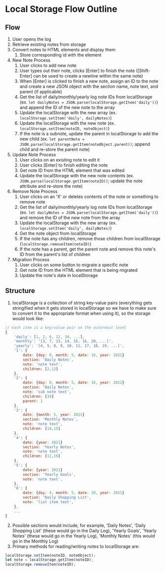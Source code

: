 # Local Storage Flow Outline
## Flow
1. User opens the log
2. Retrieve existing notes from storage
3. Convert notes to HTML elements and display them
    1. Store corresponding id with the element
4. New Note Process
    1. User clicks to add new note
    2. User types out their note, clicks [Enter] to finish the note ([Shift-Enter] can be used to create a newline within the same note)
    3. When [Enter] is clicked to finish a new note, assign an ID to the note and create a new JSON object with the section name, note text, and parent (if applicable)
    4. Get the list of daily/monthly/yearly log note IDs from localStorage (ex. `let dailyNotes = JSON.parse(localStorage.getItem('daily'))`) and append the ID of the new note to the array
    5. Update the localStorage with the new array (ex. `localStorage.setItem('daily', dailyNotes)`)
    6. Update the localStorage with the new note (ex. `localStorage.setItem(noteID, noteObject)`)
    7. If the note is a subnote, update the parent in localStorage to add the new child (ex. `let parentNote = JSON.parse(localStorage.getItem(noteObject.parent))`; append child and re-store the parent note)
5. Update Note Process
   1. User clicks on an existing note to edit it
   2. User clicks [Enter] to finish editing the note
   3. Get note ID from the HTML element that was edited
   4. Update the localStorage with the new note contents (ex. `JSON.parse(localStorage.getItem(noteID))`; update the note attribute and re-store the note)
6. Remove Note Process
   1. User clicks on an 'X' or deletes contents of the note or something to remove note
   2. Get the list of daily/monthly/yearly log note IDs from localStorage (ex. `let dailyNotes = JSON.parse(localStorage.getItem('daily'))`) and remove the ID of the new note from the array
   3. Update the localStorage with the new array (ex. `localStorage.setItem('daily', dailyNotes)`)
   4. Get the note object from localStorage
   5. If the note has any children, remove those children from localStorage (`localStorage.removeItem(noteID)`)
   6. If the note has a parent, get the parent note and remove this note's ID from the parent's list of children
7. Migration Process
   1. User clicks on some button to migrate a specific note
   2. Get note ID from the HTML element that is being migrated
   3. Update the note's date in localStorage

## Structure
1. localStorage is a collection of string key-value pairs (everything gets stringified when it gets stored in localStorage so we have to make sure to convert it to the appropriate format when using it), so the storage would look like:
```javascript
// each item is a key/value pair on the outermost level
{ 
    'daily': [1, 2, 6, 12, 34, ...],
    'monthly': '[3, 7, 13, 14, 15, 16, 20, ...]',
    'yearly': '[4, 5, 8, 9, 10, 11, 17, 18, 19, ...]',
    '1': {
        date: {day: 0, month: 5, date: 16, year: 2021}
        section: 'Daily Notes',
        note: 'note text',
        children: [2,12]
    },
    '2': {
        date: {day: 0, month: 5, date: 16, year: 2021}
        section: 'Daily Notes',
        note: 'sub note text',
        children: [34]
        parent: 1
    },
    '3': {
        date: {month: 5, year: 2021}
        section: 'Monthly Notes',
        note: 'note text',
        children: [14,15]
    },
    '4': {
        date: {year: 2021}
        section: 'Yearly Notes',
        note: 'note text',
        children: [11,19]
    },
    '5': {
        date: {year: 2021}
        section: 'Yearly Goals',
        note: 'note text',
    },
    '6': {
        date: {day: 4, month: 5, date: 20, year: 2021}
        section: 'Daily Shopping List',
        note: 'list item text',
    },
    ...
}
```
2. Possible sections would include, for example, 'Daily Notes', 'Daily Shopping List' (these would go in the Daily Log), 'Yearly Goals', 'Yearly Notes' (these would go in the Yearly Log), 'Monthly Notes' (this would go in the Monthly Log)
3. Primary methods for reading/writing notes to localStorage are:
```javascript
localStorage.setItem(noteID, noteObject);
let note = localStorage.getItem(noteID);
localStorage.removeItem(noteID);
```
